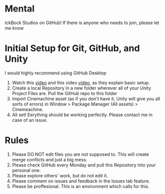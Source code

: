 # Mental
IckBock Studios on GitHub! If there is anyone who needs to join, please let me know
##
##
# Initial Setup for Git, GitHub, and Unity
I would highly recommend using GitHub Desktop
1. Watch this [video](https://www.youtube.com/watch?v=tRZGeaHPoaw) and this video [video](https://www.youtube.com/watch?v=qpXxcvS-g3g), as they explain basic setup.
2. Create a local Repository in a new folder wherever all of your Unity Project Files are. Pull the GitHub repo to this folder
3. Import Cinemachine asset (as if you don't have it, Unity will give you all sorts of errors) in  Window > Package Manager (All assets) > Cinemeachine.
4.  All set! Eerything should be working perfectly. Please contact me in case of an issue.

##
##
# Rules
1. Please DO NOT edit files you are not supposed to. This will create merge confilcts and just a big mess.
2. Please check GitHub every Monday and pull this Repository into your personal one.
3. Please explore others' work, but do not edit it.
4. Please comment on issues and feedback in the Issues tab feature.
5. Please be proffesional. This is an environment which calls for this.
